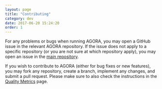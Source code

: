 ```yaml
---
layout: page
title: "Contributing"
category: dev
date: 2017-06-20 15:24:20
order: 1
---
```


For any problems or bugs when running AGORA, you may open a GitHub issue in the
relevant AGORA repository. If the issue does not apply to a specific repository
(or you are not sure at which repository apply), you may open an issue in the
<a target="_blank" href="https://github.com/AuthEceSoftEng/agora">main repository</a>.

If you wish to contribute to AGORA (either for bug fixes or new features), you
may fork any repository, create a branch,  implement any changes, and submit a
pull request. Please make sure to also check the instructions in the 
<a href="/agora/ext/quality-metrics.html">Quality Metrics</a> page.

